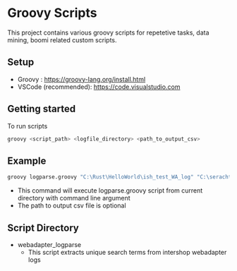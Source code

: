 # Groovy Scripts
This project contains various groovy scripts for repetetive tasks, data mining, boomi related custom scripts.

## Setup
- Groovy : https://groovy-lang.org/install.html
- VSCode (recommended): https://code.visualstudio.com

## Getting started
To run scripts
```sh
groovy <script_path> <logfile_directory> <path_to_output_csv>
```

## Example
```sh
groovy logparse.groovy "C:\Rust\HelloWorld\ish_test_WA_log" "C:\serachterm.csv"
```
- This command will execute logparse.groovy script from current directory with command line argument
- The path to output csv file is optional

## Script Directory
- webadapter_logparse
    - This script extracts unique search terms from intershop webadapter logs
